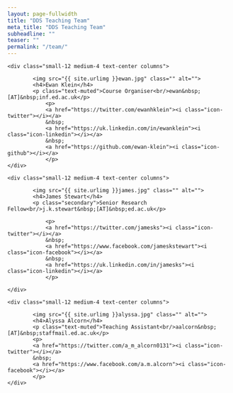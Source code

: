 ```yaml
---
layout: page-fullwidth
title: "DDS Teaching Team"
meta_title: "DDS Teaching Team"
subheadline: ""
teaser: ""
permalink: "/team/"
---
```


<div class="row">
	
	<div class="small-12 medium-4 text-center columns">
	
			<img src="{{ site.urlimg }}ewan.jpg" class="" alt="">
			<h4>Ewan Klein</h4>
			<p class="text-muted">Course Organiser<br/>ewan&nbsp;[AT]&nbsp;inf.ed.ac.uk</p>
				<p>		
				<a href="https://twitter.com/ewanhklein"><i class="icon-twitter"></i></a>
				&nbsp;	
				<a href="https://uk.linkedin.com/in/ewanklein"><i class="icon-linkedin"></i></a>
				&nbsp;	
				<a href="https://github.com/ewan-klein"><i class="icon-github"></i></a>	
				</p>		
	</div>
	
	<div class="small-12 medium-4 text-center columns">
		
			<img src="{{ site.urlimg }}james.jpg" class="" alt="">
			<h4>James Stewart</h4>
			<p class="secondary">Senior Research Fellow<br/>j.k.stewart&nbsp;[AT]&nbsp;ed.ac.uk</p>
			
				<p>
				<a href="https://twitter.com/jamesks"><i class="icon-twitter"></i></a>
				&nbsp;	
				<a href="https://www.facebook.com/jameskstewart"><i class="icon-facebook"></i></a>
				&nbsp;	
				<a href="https://uk.linkedin.com/in/jamesks"><i class="icon-linkedin"></i></a>
				</p>		

	</div>
	
	<div class="small-12 medium-4 text-center columns">
	
			<img src="{{ site.urlimg }}alyssa.jpg" class="" alt="">
			<h4>Alyssa Alcorn</h4>
			<p class="text-muted">Teaching Assistant<br/>aalcorn&nbsp;[AT]&nbsp;staffmail.ed.ac.uk</p>
		    <p>
		    <a href="https://twitter.com/a_m_alcorn0131"><i class="icon-twitter"></i></a>
			&nbsp;	
			<a href="https://www.facebook.com/a.m.alcorn"><i class="icon-facebook"></i></a>
			</p>
	</div>
	

</div>
